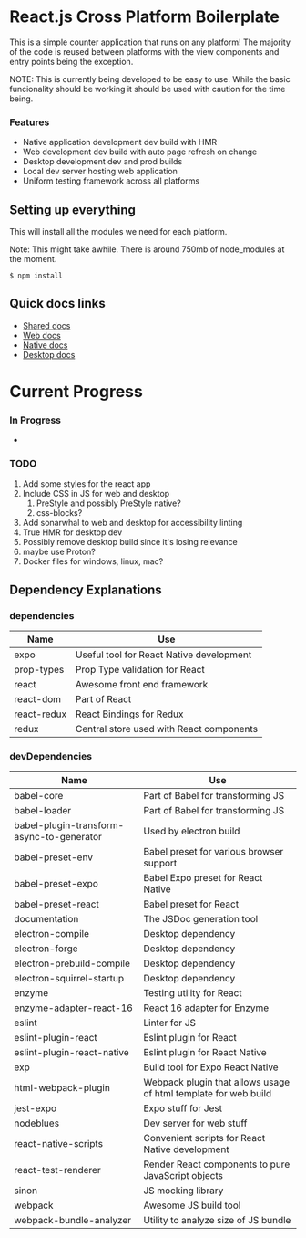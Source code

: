 # React.js Cross Platform Boilerplate
This is a simple counter application that runs on any platform! The majority of the code is reused between platforms with the view components and entry points being the exception.

NOTE: This is currently being developed to be easy to use. While the basic funcionality should be working it should be used with caution for the time being.


### Features
* Native application development dev build with HMR
* Web development dev build with auto page refresh on change
* Desktop development dev and prod builds
* Local dev server hosting web application
* Uniform testing framework across all platforms



## Setting up everything
This will install all the modules we need for each platform.

Note: This might take awhile. There is around 750mb of node_modules at the moment.
```
$ npm install
```


## Quick docs links
* [Shared docs](./shared/shared.md)
* [Web docs](./web/web.md)
* [Native docs](./native/native.md)
* [Desktop docs](./desktop/desktop.md)



# Current Progress
### In Progress
*

### TODO
1. Add some styles for the react app
1. Include CSS in JS for web and desktop
    1. PreStyle and possibly PreStyle native?
    1. css-blocks?
1. Add sonarwhal to web and desktop for accessibility linting
1. True HMR for desktop dev
1. Possibly remove desktop build since it's losing relevance
  1. maybe use Proton?
1. Docker files for windows, linux, mac?


## Dependency Explanations
### dependencies
Name|Use
-|-
expo|Useful tool for React Native development
prop-types|Prop Type validation for React
react|Awesome front end framework
react-dom|Part of React
react-redux|React Bindings for Redux
redux|Central store used with React components

### devDependencies
Name|Use
-|-
babel-core|Part of Babel for transforming JS
babel-loader|Part of Babel for transforming JS
babel-plugin-transform-async-to-generator|Used by electron build
babel-preset-env|Babel preset for various browser support
babel-preset-expo|Babel Expo preset for React Native
babel-preset-react|Babel preset for React
documentation|The JSDoc generation tool
electron-compile|Desktop dependency
electron-forge|Desktop dependency
electron-prebuild-compile|Desktop dependency
electron-squirrel-startup|Desktop dependency
enzyme|Testing utility for React
enzyme-adapter-react-16|React 16 adapter for Enzyme
eslint|Linter for JS
eslint-plugin-react|Eslint plugin for React
eslint-plugin-react-native|Eslint plugin for React Native
exp|Build tool for Expo React Native
html-webpack-plugin|Webpack plugin that allows usage of html template for web build
jest-expo|Expo stuff for Jest
nodeblues|Dev server for web stuff
react-native-scripts|Convenient scripts for React Native development
react-test-renderer|Render React components to pure JavaScript objects
sinon|JS mocking library
webpack|Awesome JS build tool
webpack-bundle-analyzer|Utility to analyze size of JS bundle
